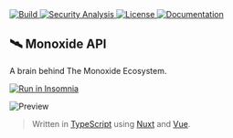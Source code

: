 <a href="https://app.netlify.com/sites/api-monoxide/deploys">
  <img src="https://api.netlify.com/api/v1/badges/c41dd99f-2f6c-4ad6-aa7d-07955617c771/deploy-status" alt="Build"/>
</a>
<a href="https://github.com/BMO-technocorner/monoxide-api/actions/workflows/codeql-analysis.yml">
  <img src="https://img.shields.io/github/workflow/status/BMO-technocorner/monoxide-api/CodeQL?label=security" alt="Security Analysis"/>
</a>
<a href="https://github.com/BMO-technocorner/monoxide-api/blob/master/LICENSE">
  <img src="https://img.shields.io/github/license/BMO-technocorner/monoxide-api" alt="License"/>
</a>
<a href="https://insomnia.rest">
    <img alt="Documentation" src="https://img.shields.io/badge/%20docs-insomnia-blueviolet"/>
</a>

## :artificial_satellite: Monoxide API

A brain behind The Monoxide Ecosystem.

[![Run in Insomnia](https://insomnia.rest/images/run.svg)](https://insomnia.rest/run/?label=Monoxide&uri=https%3A%2F%2Fapi-monoxide.ezralazuardy.com%2Fv1%2FMonoxide.json)

![Preview](https://user-images.githubusercontent.com/24422019/161047593-0ba0604a-c7df-4ed9-9bef-64e48c2bb561.png)

> Written in [TypeScript](https://www.typescriptlang.org) using [Nuxt](https://v3.nuxtjs.org) and [Vue](https://vuejs.org).
